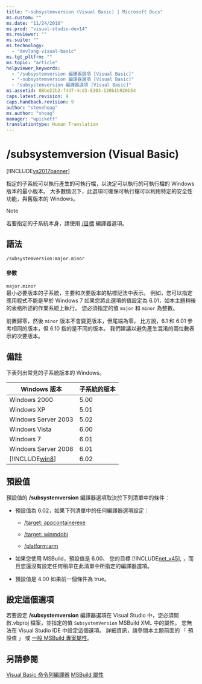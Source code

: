 ```yaml
---
title: "-subsystemversion (Visual Basic) | Microsoft Docs"
ms.custom: ""
ms.date: "11/24/2016"
ms.prod: "visual-studio-dev14"
ms.reviewer: ""
ms.suite: ""
ms.technology: 
  - "devlang-visual-basic"
ms.tgt_pltfrm: ""
ms.topic: "article"
helpviewer_keywords: 
  - "/subsystemversion 編譯器選項 [Visual Basic]"
  - "-subsystemversion 編譯器選項 [Visual Basic]"
  - "subsystemversion 編譯器選項 [Visual Basic]"
ms.assetid: 08be22b2-f447-4cd3-8203-120b1b920b54
caps.latest.revision: 9
caps.handback.revision: 9
author: "stevehoag"
ms.author: "shoag"
manager: "wpickett"
translationtype: Human Translation
---
```

# /subsystemversion (Visual Basic)
[!INCLUDE[vs2017banner](../../../csharp/includes/vs2017banner.md)]

指定的子系統可以執行產生的可執行檔，以決定可以執行的可執行檔的 Windows 版本的最小版本。 大多數情況下，此選項可確保可執行檔可以利用特定的安全性功能，與舊版本的 Windows。  
  
> [!NOTE]
>  若要指定的子系統本身，請使用 [/目標](../../../csharp/language-reference/compiler-options/target-compiler-option.md) 編譯器選項。  
  
## <a name="syntax"></a>語法  
  
```vb  
/subsystemversion:major.minor  
```  
  
#### <a name="parameters"></a>參數  
 `major.minor`  
 最小必要版本的子系統，主要和次要版本的點標記法中表示。 例如，您可以指定應用程式不能是早於 Windows 7 如果您將此選項的值設定為 6.01，如本主題稍後的表格所述的作業系統上執行。 您必須指定的值 `major` 和 `minor` 為整數。  
  
 前置歸零，然後 `minor` 版本不會變更版本，但尾端為零。 比方說，6.1 和 6.01 參考相同的版本，但 6.10 指的是不同的版本。 我們建議以避免產生混淆的兩位數表示的次要版本。  
  
## <a name="remarks"></a>備註  
 下表列出常見的子系統版本的 Windows。  
  
|Windows 版本|子系統的版本|  
|---------------------|-----------------------|  
|Windows 2000|5.00|  
|Windows XP|5.01|  
|Windows Server 2003|5.02|  
|Windows Vista|6.00|  
|Windows 7|6.01|  
|Windows Server 2008|6.01|  
|[!INCLUDE[win8](../../../csharp/language-reference/compiler-options/includes/win8_md.md)]|6.02|  
  
## <a name="default-values"></a>預設值  
 預設值的 **/subsystemversion** 編譯器選項取決於下列清單中的條件︰  
  
-   預設值為 6.02，如果下列清單中的任何編譯器選項設定︰  
  
    -   [/target: appcontainerexe](../../../visual-basic/reference/command-line-compiler/target.md)  
  
    -   [/target: winmdobj](../../../visual-basic/reference/command-line-compiler/target.md)  
  
    -   [/platform:arm](../../../visual-basic/reference/command-line-compiler/platform.md)  
  
-   如果您使用 MSBuild，預設值是 6.00、 您的目標 [!INCLUDE[net_v45](../../../csharp/language-reference/compiler-options/includes/net_v45_md.md)], ，而且您還沒有設定任何稍早在此清單中所指定的編譯器選項。  
  
-   預設值是 4.00 如果前一個條件為 true。  
  
## <a name="setting-this-option"></a>設定這個選項  
 若要設定 **/subsystemversion** 編譯器選項在 Visual Studio 中，您必須開啟.vbproj 檔案，並指定的值 `SubsystemVersion` MSBuild XML 中的屬性。 您無法在 Visual Studio IDE 中設定這個選項。 詳細資訊，請參閱本主題前面的 「 預設值 」 或 [一般 MSBuild 專案屬性](/visual-studio/msbuild/common-msbuild-project-properties)。  
  

  
## <a name="see-also"></a>另請參閱  
 [Visual Basic 命令列編譯器](../../../visual-basic/reference/command-line-compiler/index.md)
 [MSBuild 屬性](https://www.microsoftonedoc.com/#/organizations/e6f6a65cf14f462597b64ac058dbe1d0/projects/3fedad16-eaf1-41a6-8f96-0c1949c68f32/containers/a3daf831-1c5f-4bbe-964d-503870caf874/tocpaths/ee3538c5-0d7d-4c18-a1d7-edf460cd1c8a/locales/en-US)